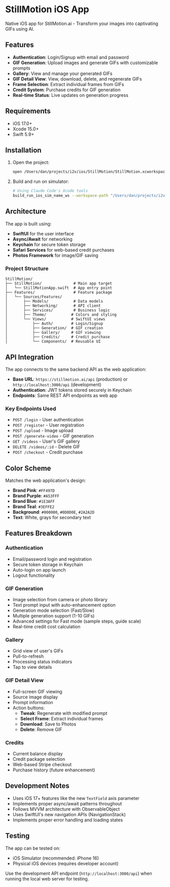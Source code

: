 # StillMotion iOS App

Native iOS app for StillMotion.ai - Transform your images into captivating GIFs using AI.

## Features

- **Authentication**: Login/Signup with email and password
- **GIF Generation**: Upload images and generate GIFs with customizable prompts
- **Gallery**: View and manage your generated GIFs
- **GIF Detail View**: View, download, delete, and regenerate GIFs
- **Frame Selection**: Extract individual frames from GIFs
- **Credit System**: Purchase credits for GIF generation
- **Real-time Status**: Live updates on generation progress

## Requirements

- iOS 17.0+
- Xcode 15.0+
- Swift 5.9+

## Installation

1. Open the project:
   ```bash
   open /Users/dan/projects/i2v/ios/StillMotion/StillMotion.xcworkspace
   ```

2. Build and run on simulator:
   ```bash
   # Using Claude Code's Xcode tools
   build_run_ios_sim_name_ws --workspace-path "/Users/dan/projects/i2v/ios/StillMotion/StillMotion.xcworkspace" --scheme "StillMotion" --simulator-name "iPhone 16"
   ```

## Architecture

The app is built using:
- **SwiftUI** for the user interface
- **Async/Await** for networking
- **Keychain** for secure token storage
- **Safari Services** for web-based credit purchases
- **Photos Framework** for image/GIF saving

### Project Structure

```
StillMotion/
├── StillMotion/              # Main app target
│   └── StillMotionApp.swift  # App entry point
├── Features/                 # Feature package
│   └── Sources/Features/
│       ├── Models/           # Data models
│       ├── Networking/       # API client
│       ├── Services/         # Business logic
│       ├── Theme/           # Colors and styling
│       └── Views/           # SwiftUI views
│           ├── Auth/        # Login/Signup
│           ├── Generation/  # GIF creation
│           ├── Gallery/     # GIF viewing
│           ├── Credits/     # Credit purchase
│           └── Components/  # Reusable UI
```

## API Integration

The app connects to the same backend API as the web application:

- **Base URL**: `https://stillmotion.ai/api` (production) or `http://localhost:3000/api` (development)
- **Authentication**: JWT tokens stored securely in Keychain
- **Endpoints**: Same REST API endpoints as web app

### Key Endpoints Used

- `POST /login` - User authentication
- `POST /register` - User registration
- `POST /upload` - Image upload
- `POST /generate-video` - GIF generation
- `GET /videos` - User's GIF gallery
- `DELETE /videos/:id` - Delete GIF
- `POST /checkout` - Credit purchase

## Color Scheme

Matches the web application's design:

- **Brand Pink**: `#FF497D`
- **Brand Purple**: `#A53FFF`
- **Brand Blue**: `#1E3AFF`
- **Brand Teal**: `#3EFFE2`
- **Background**: `#000000`, `#0D0D0E`, `#2A2A2D`
- **Text**: White, grays for secondary text

## Features Breakdown

### Authentication
- Email/password login and registration
- Secure token storage in Keychain
- Auto-login on app launch
- Logout functionality

### GIF Generation
- Image selection from camera or photo library
- Text prompt input with auto-enhancement option
- Generation mode selection (Fast/Slow)
- Multiple generation support (1-10 GIFs)
- Advanced settings for Fast mode (sample steps, guide scale)
- Real-time credit cost calculation

### Gallery
- Grid view of user's GIFs
- Pull-to-refresh
- Processing status indicators
- Tap to view details

### GIF Detail View
- Full-screen GIF viewing
- Source image display
- Prompt information
- Action buttons:
  - **Tweak**: Regenerate with modified prompt
  - **Select Frame**: Extract individual frames
  - **Download**: Save to Photos
  - **Delete**: Remove GIF

### Credits
- Current balance display
- Credit package selection
- Web-based Stripe checkout
- Purchase history (future enhancement)

## Development Notes

- Uses iOS 17+ features like the new `TextField` axis parameter
- Implements proper async/await patterns throughout
- Follows MVVM architecture with ObservableObject
- Uses SwiftUI's new navigation APIs (NavigationStack)
- Implements proper error handling and loading states

## Testing

The app can be tested on:
- iOS Simulator (recommended: iPhone 16)
- Physical iOS devices (requires developer account)

Use the development API endpoint (`http://localhost:3000/api`) when running the local web server for testing.